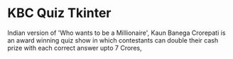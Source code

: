 # KBC Quiz Tkinter
 Indian version of 'Who wants to be a Millionaire', Kaun Banega Crorepati is an award winning quiz show in which contestants can double their cash prize with each correct answer upto 7 Crores,
